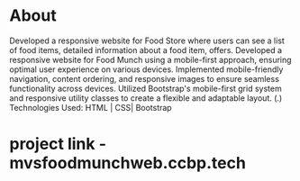 # About 
Developed a responsive website for Food Store where users can see a list of food items, detailed information about a food item, offers.
Developed a responsive website for Food Munch using a mobile-first approach, ensuring optimal user experience on various devices.
Implemented mobile-friendly navigation, content ordering, and responsive images to ensure seamless functionality across devices.
Utilized Bootstrap's mobile-first grid system and responsive utility classes to create a flexible and adaptable layout.
(.) Technologies Used: HTML | CSS| Bootstrap
# project link - mvsfoodmunchweb.ccbp.tech
